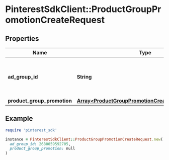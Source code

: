# PinterestSdkClient::ProductGroupPromotionCreateRequest

## Properties

| Name | Type | Description | Notes |
| ---- | ---- | ----------- | ----- |
| **ad_group_id** | **String** | ID of the Ad Group the Product Group Promotion belongs to. |  |
| **product_group_promotion** | [**Array&lt;ProductGroupPromotionCreateRequestElement&gt;**](ProductGroupPromotionCreateRequestElement.md) |  |  |

## Example

```ruby
require 'pinterest_sdk'

instance = PinterestSdkClient::ProductGroupPromotionCreateRequest.new(
  ad_group_id: 2680059592705,
  product_group_promotion: null
)
```

